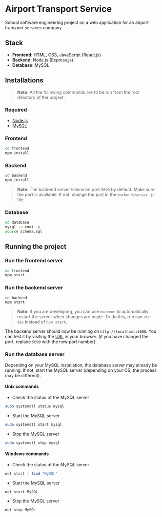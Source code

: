 # Airport Transport Service

School software engineering project on a web application for an airport transport services company.

## Stack

- **Frontend**: HTML, CSS, JavaScript (React.js)
- **Backend**: Node.js (Express.js)
- **Database**: MySQL

## Installations

> **Note**: All the following commands are to be run from the root directory of the project.

### Required

- [Node.js](https://nodejs.org/en/download/)
- [MySQL](https://dev.mysql.com/downloads/installer/)

### Frontend

```bash
cd frontend
npm install
```

### Backend

```bash
cd backend
npm install
```

> **Note**: The backend server listens on port `5000` by default. Make sure the port is available. If not, change the port in the `backend/server.js` file.

### Database

```bash
cd database
mysql -u root -p
source schema.sql
```

## Running the project

### Run the frontend server

```bash
cd frontend
npm start
```

### Run the backend server

```bash
cd backend
npm start
```

> **Note**: If you are developing, you can use `nodemon` to automatically restart the server when changes are made. To do this, run `npm run dev` instead of `npm start`.

The backend server should now be running on `http://localhost:5000`. You can test it by visiting the [URL](http://localhost:5000) in your browser. (if you have changed the port, replace `5000` with the new port number).

### Run the database server

Depending on your MySQL installation, the database server may already be running. If not, start the MySQL server (depending on your OS, the process may be different).

#### Unix commands

* Check the status of the MySQL server
```bash
sudo systemctl status mysql
```

* Start the MySQL server
```bash
sudo systemctl start mysql
```

* Stop the MySQL server
```bash
sudo systemctl stop mysql
```

#### Windows commands

* Check the status of the MySQL server
```bash
net start | find "MySQL"
```

* Start the MySQL server
```bash
net start MySQL
```

* Stop the MySQL server
```bash
net stop MySQL
```